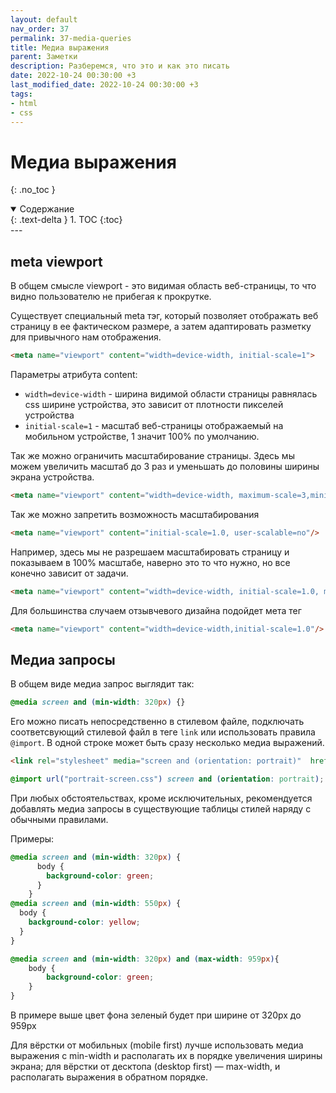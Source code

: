 ```yaml
---
layout: default
nav_order: 37
permalink: 37-media-queries
title: Медиа выражения
parent: Заметки
description: Разберемся, что это и как это писать 
date: 2022-10-24 00:30:00 +3
last_modified_date: 2022-10-24 00:30:00 +3
tags:
- html
- css
---
```


# Медиа выражения
{: .no_toc }

<details open markdown="block">
  <summary>
    Содержание
  </summary>
  {: .text-delta }
1. TOC
{:toc}
</details>
---

## meta viewport

В общем смысле viewport - это видимая область веб-страницы, то что видно пользователю не прибегая к прокрутке.

Существует специальный meta тэг, который позволяет отображать веб страницу в ее фактическом размере,
а затем адаптировать разметку для привычного нам отображения.

```html
<meta name="viewport" content="width=device-width, initial-scale=1">
```

Параметры атрибута content:

- `width=device-width` - ширина видимой области страницы равнялась css ширине устройства, это зависит от плотности пикселей устройства
- `initial-scale=1` - масштаб веб-страницы отображаемый на мобильном устройстве, 1 значит 100% по умолчанию.

Так же можно ограничить масштабирование страницы. Здесь мы можем увеличить масштаб до 3 раз и уменьшать до половины
ширины экрана устройства.

```html
<meta name="viewport" content="width=device-width, maximum-scale=3,minimum-scale=0.5" />
```

Так же можно запретить возможность масштабирования 

```html
<meta name="viewport" content="initial-scale=1.0, user-scalable=no"/>
```

Например, здесь мы не разрешаем масштабировать страницу и показываем в 100% масштабе, наверно это то что нужно,
но все конечно зависит от задачи.

```html
<meta name="viewport" content="width=device-width, initial-scale=1.0, maximum-scale=1, minimum-scale=1, user-scalable=no, user-scalable=0">
```

Для большинства случаем отзывчевого дизайна подойдет мета тег

```html
<meta name="viewport" content="width=device-width,initial-scale=1.0"/>
```

## Медиа запросы

В общем виде медиа запрос выглядит так:

```css
@media screen and (min-width: 320px) {}
```

Его можно писать непосредственно в стилевом файле, подключать соответсвующий стилевой файл в теге `link` или использовать
правила `@import`. В одной строке может быть сразу несколько медиа выражений.

```html
<link rel="stylesheet" media="screen and (orientation: portrait)"  href="portrait-screen.css" />
```
```css
@import url("portrait-screen.css") screen and (orientation: portrait);
```

При любых обстоятельствах, кроме исключительных, рекомендуется добавлять медиа запросы в существующие 
таблицы стилей наряду с обычными правилами.

Примеры:

```css
@media screen and (min-width: 320px) {
      body {
        background-color: green;
      }
    }
@media screen and (min-width: 550px) {
  body {
    background-color: yellow;
  }
}

@media screen and (min-width: 320px) and (max-width: 959px){
    body {
        background-color: green;
    }
}
```

В примере выше цвет фона зеленый будет при ширине от 320px до 959px

Для вёрстки от мобильных (mobile first) лучше использовать медиа выражения с min-width и располагать их в порядке увеличения ширины экрана; 
для вёрстки от десктопа (desktop first) — max-width, и располагать выражения в обратном порядке.